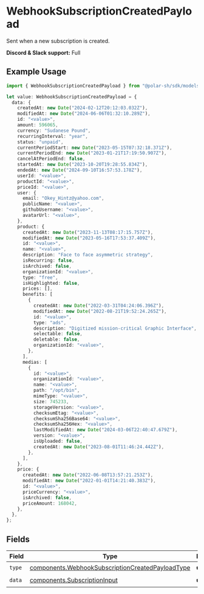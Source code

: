 # WebhookSubscriptionCreatedPayload

Sent when a new subscription is created.

**Discord & Slack support:** Full

## Example Usage

```typescript
import { WebhookSubscriptionCreatedPayload } from "@polar-sh/sdk/models/components";

let value: WebhookSubscriptionCreatedPayload = {
  data: {
    createdAt: new Date("2024-02-12T20:12:03.032Z"),
    modifiedAt: new Date("2024-06-06T01:32:10.289Z"),
    id: "<value>",
    amount: 596065,
    currency: "Sudanese Pound",
    recurringInterval: "year",
    status: "unpaid",
    currentPeriodStart: new Date("2023-05-15T07:32:18.371Z"),
    currentPeriodEnd: new Date("2023-01-21T17:19:50.907Z"),
    cancelAtPeriodEnd: false,
    startedAt: new Date("2023-10-20T19:28:55.834Z"),
    endedAt: new Date("2024-09-10T16:57:53.178Z"),
    userId: "<value>",
    productId: "<value>",
    priceId: "<value>",
    user: {
      email: "Okey_Hintz@yahoo.com",
      publicName: "<value>",
      githubUsername: "<value>",
      avatarUrl: "<value>",
    },
    product: {
      createdAt: new Date("2023-11-13T08:17:15.757Z"),
      modifiedAt: new Date("2023-05-16T17:53:37.409Z"),
      id: "<value>",
      name: "<value>",
      description: "Face to face asymmetric strategy",
      isRecurring: false,
      isArchived: false,
      organizationId: "<value>",
      type: "free",
      isHighlighted: false,
      prices: [],
      benefits: [
        {
          createdAt: new Date("2022-03-31T04:24:06.396Z"),
          modifiedAt: new Date("2022-08-21T19:52:24.265Z"),
          id: "<value>",
          type: "ads",
          description: "Digitized mission-critical Graphic Interface",
          selectable: false,
          deletable: false,
          organizationId: "<value>",
        },
      ],
      medias: [
        {
          id: "<value>",
          organizationId: "<value>",
          name: "<value>",
          path: "/opt/bin",
          mimeType: "<value>",
          size: 745233,
          storageVersion: "<value>",
          checksumEtag: "<value>",
          checksumSha256Base64: "<value>",
          checksumSha256Hex: "<value>",
          lastModifiedAt: new Date("2024-03-06T22:40:47.679Z"),
          version: "<value>",
          isUploaded: false,
          createdAt: new Date("2023-08-01T11:46:24.442Z"),
        },
      ],
    },
    price: {
      createdAt: new Date("2022-06-08T13:57:21.253Z"),
      modifiedAt: new Date("2022-01-01T14:21:40.383Z"),
      id: "<value>",
      priceCurrency: "<value>",
      isArchived: false,
      priceAmount: 168042,
    },
  },
};
```

## Fields

| Field                                                                                                                | Type                                                                                                                 | Required                                                                                                             | Description                                                                                                          |
| -------------------------------------------------------------------------------------------------------------------- | -------------------------------------------------------------------------------------------------------------------- | -------------------------------------------------------------------------------------------------------------------- | -------------------------------------------------------------------------------------------------------------------- |
| `type`                                                                                                               | [components.WebhookSubscriptionCreatedPayloadType](../../models/components/webhooksubscriptioncreatedpayloadtype.md) | :heavy_check_mark:                                                                                                   | N/A                                                                                                                  |
| `data`                                                                                                               | [components.SubscriptionInput](../../models/components/subscriptioninput.md)                                         | :heavy_check_mark:                                                                                                   | N/A                                                                                                                  |